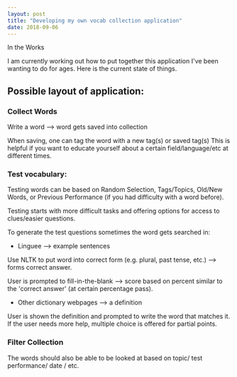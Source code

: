 ```yaml
---
layout: post
title: "Developing my own vocab collection application"
date: 2018-09-06
---
```


In the Works

I am currently working out how to put together this application I've been wanting to do for ages. Here is the current state of things.


## Possible layout of application:

### Collect Words

Write a word --> word gets saved into collection

When saving, one can tag the word with a new tag(s) or saved tag(s)
This is helpful if you want to educate yourself about a certain field/language/etc at different times.

### Test vocabulary:

Testing words can be based on Random Selection, Tags/Topics, Old/New Words, or Previous Performance (if you had difficulty with a word before). 

Testing starts with more difficult tasks and offering options for access to clues/easier questions.

To generate the test questions sometimes the word gets searched in:
* Linguee --> example sentences 

Use NLTK to put word into correct form (e.g. plural, past tense, etc.) --> forms correct answer.

User is prompted to fill-in-the-blank --> score based on percent similar to the 'correct answer' (at certain percentage pass). 

* Other dictionary webpages --> a definition 

User is shown the definition and prompted to write the word that matches it. If the user needs more help, multiple choice is offered for partial points.

### Filter Collection

The words should also be able to be looked at based on topic/ test performance/ date / etc.


    

